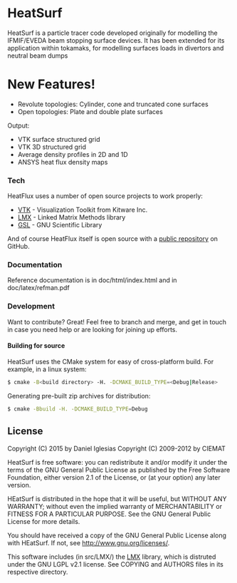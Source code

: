# HeatSurf

HeatSurf is a particle tracer code developed originally for modelling the IFMIF/EVEDA beam stopping surface devices. It has been extended for its application within tokamaks, for modelling surfaces loads in divertors and neutral beam dumps 

# New Features!

  - Revolute topologies: Cylinder, cone and truncated cone surfaces
  - Open topologies: Plate and double plate surfaces

Output:
  - VTK surface structured grid
  - VTK 3D structured grid
  - Average density profiles in 2D and 1D
  - ANSYS heat flux density maps

### Tech

HeatFlux uses a number of open source projects to work properly:

* [VTK] - Visualization Toolkit from Kitware Inc.
* [LMX] - Linked Matrix Methods library
* [GSL] - GNU Scientific Library

And of course HeatFlux itself is open source with a [public repository][HeatFlux] on GitHub.

### Documentation

Reference documentation is in doc/html/index.html and in doc/latex/refman.pdf

### Development

Want to contribute? Great! Feel free to branch and merge, and get in touch in case you need help or are looking for joining up efforts.

#### Building for source
HeatSurf uses the CMake system for easy of cross-platform build. For example, in a linux system:
```sh
$ cmake -B<build directory> -H. -DCMAKE_BUILD_TYPE=<Debug|Release>
```
Generating pre-built zip archives for distribution:
```sh
$ cmake -Bbuild -H. -DCMAKE_BUILD_TYPE=Debug
```

License
----
Copyright (C) 2015 by Daniel Iglesias
Copyright (C) 2009-2012 by CIEMAT

HeatSurf is free software: you can redistribute it and/or modify it under the terms of the GNU General Public License as published by the Free Software Foundation, either version 2.1 of the License, or (at your option) any later version.

HEatSurf is distributed in the hope that it will be useful, but WITHOUT ANY WARRANTY; without even the implied warranty of MERCHANTABILITY or FITNESS FOR A PARTICULAR PURPOSE. See the GNU General Public License for more details.

You should have received a copy of the GNU General Public License along with HEatSurf. If not, see http://www.gnu.org/licenses/.

This software includes (in src/LMX/) the [LMX] library, which is distruted under the GNU LGPL v2.1 license. See COPYING and AUTHORS files in its respective directory.


[//]: # (These are reference links used in the body of this note and get stripped out when the markdown processor does its job. There is no need to format nicely because it shouldn't be seen. Thanks SO - http://stackoverflow.com/questions/4823468/store-comments-in-markdown-syntax)


   [VTK]: <https://vtk.org/>
   [LMX]: <http://daniel-iglesias.github.io/lmx/>
   [GSL]: <https://www.gnu.org/software/gsl/>
   [HeatFlux]: <https://github.com/daniel-iglesias/HeatSurf.git>


